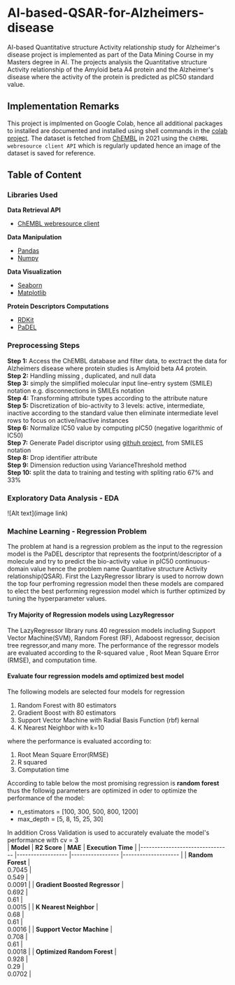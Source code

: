 # AI-based-QSAR-for-Alzheimers-disease
AI-based Quantitative structure Activity relationship study for Alzheimer's disease project is implemented as part of the Data Mining Course in my Masters degree in AI.
The projects analysis the Quantitative structure Activity relationship of the Amyloid beta A4 protein and the Alzheimer's disease where the activity of the protein is
predicted as pIC50 standard value.

## Implementation Remarks
This project is implmented on Google Colab, hence all additional packages to installed are documented and installed using shell commands in the [colab project](https://colab.research.google.com/drive/1UWrWKShhioxFjCvmLoFM8qMjxZ5lJMIO?usp=sharing). The dataset is fetched from [ChEMBL](https://www.ebi.ac.uk/chembl/) in 2021 using the `ChEMBL webresource client API` which is regularly updated
hence an image of the dataset is saved for reference.


## Table of Content
### Libraries Used
**Data Retrieval API** 
* [ChEMBL webresource client](https://github.com/chembl/chembl_webresource_client) </ul>

**Data Manipulation**
* [Pandas](https://github.com/pandas-dev/pandas)
* [Numpy](https://github.com/numpy/numpy)</ul>

**Data Visualization**
* [Seaborn](https://github.com/mwaskom/seaborn)
* [Matplotlib](https://github.com/matplotlib/matplotlib)</ul>

**Protein Descriptors Computations**
* [RDKit](https://github.com/rdkit/rdkit)
* [PaDEL](https://github.com/dataprofessor/bioinformatics)</ul>


### Preprocessing Steps
**Step 1:** Access the ChEMBL database and filter data, to exctract the data for Alzheimers disease where protein studies is Amyloid beta A4 protein.
<br>**Step 2:** Handling missing , duplicated, and null data
<br>**Step 3:** simply the  simplified molecular input line-entry system (SMILE) notation e.g. disconnections in SMILEs notation
<br>**Step 4:** Transforming attribute types according to the attribute nature
<br>**Step 5:** Discretization of bio-activity to 3 levels: active, intermediate, inactive according to the standard value then eliminate intermediate level rows to focus on active/inactive instances
<br>**Step 6:** Normalize IC50 value by computing pIC50 (negative logarithmic of IC50)
<br>**Step 7:** Generate Padel discriptor using [githuh project](https://github.com/dataprofessor/bioinformatics), from SMILES notation 
<br>**Step 8:** Drop identifier attribute
<br>**Step 9:** Dimension reduction using VarianceThreshold method
<br>**Step 10:** split the data to training and testing with spliting ratio 67% and 33%

### Exploratory Data Analysis - EDA
![Alt text](image link)
### Machine Learning - Regression Problem
The problem at hand is a regression problem as the input to the regression model is the PaDEL descriptor that represents the footprint/descriptor of a molecule and try to predict the bio-activity value in pIC50 continuous-domain value hence the problem name Quantitative structure Activity relationship(QSAR). First the LazyRegressor library is used to norrow down the top four perfroming regression model then these models are compared to elect the best performing regression model which is further optimized by tuning the hyperparameter values.
#### Try Majority of Regression models using LazyRegressor
The LazyRegressor library runs 40 regression models including Support Vector Machine(SVM), Random Forest (RF), Adaboost regressor, decision tree regressor,and many more. The performance of the regressor models are evaluated according to the R-squared value , Root Mean Square Error (RMSE), and computation time.
#### Evaluate four regression models amd optimized best model
The following models are selected four models for regression
1. Random Forest with 80 estimators
2. Gradient Boost with 80 estimators
3. Support Vector Machine with Radial Basis Function (rbf) kernal
4. K Nearest Neighbor with k=10</ul>

where the performance is evaluated according to:
1. Root Mean Square Error(RMSE)
2. R squared
3. Computation time</ul>

According to table below the most promising regression is **random forest** thus the followig parameters are optimized in oder to optimize the performance of the model:
- n_estimators = \[100, 300, 500, 800, 1200\]
- max_depth = \[5, 8, 15, 25, 30\] </ul>

In addition Cross Validation is used to accurately evaluate the model's performance with cv = 3
<br>
| **Model**                      	| **R2 Score**     	| **MAE**         	| **Execution Time** 	|
|--------------------------------	|------------------	|-----------------	|--------------------	|
| **Random Forest**              	|    <br>0.7045    	|    <br>0.549    	|    <br>0.0091      	|
| **Gradient Boosted Regressor** 	|    <br>0.692     	|    <br>0.61     	|    <br>0.0015      	|
| **K Nearest Neighbor**         	|    <br>0.68      	|    <br>0.61     	|    <br>0.0016      	|
| **Support Vector Machine**     	|    <br>0.708     	|    <br>0.61     	|    <br>0.0018      	|
| **Optimized Random Forest**    	|    <br>0.928     	|    <br>0.29     	|    <br>0.0702      	|
